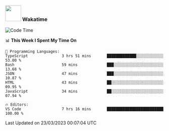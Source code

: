 ### <img src="https://media.giphy.com/media/VgCDAzcKvsR6OM0uWg/giphy.gif" width="50"> Wakatime

  <!--START_SECTION:waka-->
![Code Time](http://img.shields.io/badge/Code%20Time-1%2C324%20hrs%206%20mins-blue)

📊 **This Week I Spent My Time On** 

```text
💬 Programming Languages: 
TypeScript               3 hrs 51 mins       █████████████░░░░░░░░░░░░   53.00 % 
Bash                     59 mins             ███░░░░░░░░░░░░░░░░░░░░░░   13.68 % 
JSON                     47 mins             ███░░░░░░░░░░░░░░░░░░░░░░   10.87 % 
HTML                     43 mins             ██░░░░░░░░░░░░░░░░░░░░░░░   09.95 % 
JavaScript               34 mins             ██░░░░░░░░░░░░░░░░░░░░░░░   07.94 % 

🔥 Editors: 
VS Code                  7 hrs 16 mins       █████████████████████████   100.00 % 
```


 Last Updated on 23/03/2023 00:07:04 UTC
<!--END_SECTION:waka-->
